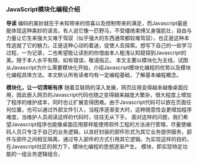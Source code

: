 ### JavaScript模块化编程介绍
**导读** 编码的美妙就在于未知带来的惊喜以及控制带来的满足，而Javascript最是能体现这种美妙的语言。有人说它像一匹野马，不受缰络束缚又身强肌壮，自由与力量让它生来强大又难于驾驭（似乎强大的东西通常都较难驾驭），也正是这种本性造就了它的魅力。正是这种心动的着迷，促使人去探索。想写下自己的一些学习过程，一为记录，二也希望能让读到的你借由本人粗浅认知窥探到Javascript的美。限于本人水平有限，如有错误，敬请指正。
本文主要以模块化为主线，试图从Javascript为什么需要模块化开始，介绍Javascript模块化编程的优势以及模块化编程具体方法。本文默认所有读者均有一定编程基础，了解基本编程概念。

**模块化，让一切清晰有序**
随着互联网的深入发展，网页应用变得越来越像桌面应用，因此嵌入网页的Javascript代码也随之变得越来越庞大繁杂，很大程度上增加了程序的维护成本，同时也让扩展变得困难。由于Javascript代码可以嵌在页面任何位置，也可以通过外部文件引入，当程序逐渐变大时，这种随意性会更增加程序难度，当维护人员阅读这样的代码时，往往无从下手。
面对这样的问题，我们希望Javascript程序也能像桌面应用那样能使用软件工程的方法进行管理。尽量使编码人员只专注于自己的业务逻辑，以良好封装的部件形式为其它业务提供服务，部件与部件之间相互隔离，通过导入部件的方式引用其它逻辑。为实现这样的目的，在Javascript社区的努力下，模块化编程的思想逐渐产生。
模块，即实现特定功能的一组业务逻辑组合，

